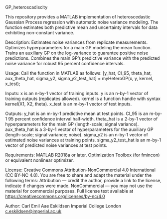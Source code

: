 GP_heteroscadiscity

This repository provides a MATLAB implementation of heteroscedastic Gaussian Process regression with automatic noise variance modeling. The function estimates both predictive mean and uncertainty intervals for data exhibiting non-constant variance.

Description: Estimates noise variances from replicate measurements. Optimizes hyperparameters for a main GP modeling the mean function. Trains an auxiliary GP on the log-variance to guarantee positive noise predictions. Combines the main GP’s predictive variance with the predicted noise variance for robust 95 percent confidence intervals.

Usage: Call the function in MATLAB as follows: [y_hat, CI_95, theta_hat, aux_theta_hat, sigma_y2, sigma_y2_test_hat] = myHeteroGP(x, y, kernel, x_test);

Inputs: x is an n-by-1 vector of training inputs. y is an n-by-1 vector of training outputs (replicates allowed). kernel is a function handle with syntax kernel(X1, X2, theta). x_test is an m-by-1 vector of test inputs.

Outputs: y_hat is an m-by-1 predictive mean at test points. CI_95 is an m-by-1 95 percent confidence interval half-width. theta_hat is a 2-by-1 vector of hyperparameters for the main GP (length-scale; signal variance). aux_theta_hat is a 3-by-1 vector of hyperparameters for the auxiliary GP (length-scale; signal variance; noise). sigma_y2 is an n-by-1 vector of estimated noise variances at training points. sigma_y2_test_hat is an m-by-1 vector of predicted noise variances at test points.

Requirements: MATLAB R2018a or later. Optimization Toolbox (for fmincon) or equivalent nonlinear optimizer.

License: Creative Commons Attribution-NonCommercial 4.0 International (CC BY-NC 4.0). You are free to share and adapt the material under the following terms: Attribution — credit the author, provide a link to the license, indicate if changes were made. NonCommercial — you may not use the material for commercial purposes. Full license text available at https://creativecommons.org/licenses/by-nc/4.0

Author: Carl Emil Aae Eskildsen Imperial College London c.eskildsen@imperial.ac.uk
